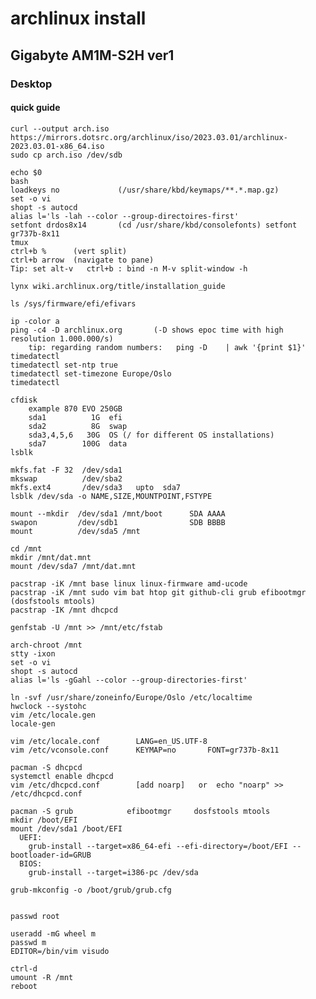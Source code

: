 # archlinux install
## Gigabyte AM1M-S2H ver1
### Desktop

#### quick guide

    curl --output arch.iso
    https://mirrors.dotsrc.org/archlinux/iso/2023.03.01/archlinux-2023.03.01-x86_64.iso
    sudo cp arch.iso /dev/sdb

    echo $0
    bash
    loadkeys no             (/usr/share/kbd/keymaps/**.*.map.gz)
    set -o vi
    shopt -s autocd
    alias l='ls -lah --color --group-directoires-first'
    setfont drdos8x14       (cd /usr/share/kbd/consolefonts) setfont gr737b-8x11
    tmux
    ctrl+b %      (vert split)
    ctrl+b arrow  (navigate to pane)
    Tip: set alt-v   ctrl+b : bind -n M-v split-window -h

    lynx wiki.archlinux.org/title/installation_guide

    ls /sys/firmware/efi/efivars

    ip -color a
    ping -c4 -D archlinux.org       (-D shows epoc time with high resolution 1.000.000/s)
        tip: regarding random numbers:   ping -D    | awk '{print $1}'
    timedatectl
    timedatectl set-ntp true
    timedatectl set-timezone Europe/Oslo
    timedatectl

    cfdisk
        example 870 EVO 250GB
        sda1          1G  efi
        sda2          8G  swap
        sda3,4,5,6   30G  OS (/ for different OS installations)
        sda7        100G  data
    lsblk

    mkfs.fat -F 32  /dev/sda1
    mkswap          /dev/sba2
    mkfs.ext4       /dev/sda3   upto  sda7
    lsblk /dev/sda -o NAME,SIZE,MOUNTPOINT,FSTYPE

    mount --mkdir  /dev/sda1 /mnt/boot      SDA AAAA
    swapon         /dev/sdb1                SDB BBBB
    mount          /dev/sda5 /mnt

    cd /mnt
    mkdir /mnt/dat.mnt
    mount /dev/sda7 /mnt/dat.mnt

    pacstrap -iK /mnt base linux linux-firmware amd-ucode
    pacstrap -iK /mnt sudo vim bat htop git github-cli grub efibootmgr  (dosfstools mtools)
    pacstrap -IK /mnt dhcpcd

    genfstab -U /mnt >> /mnt/etc/fstab

    arch-chroot /mnt
    stty -ixon
    set -o vi
    shopt -s autocd
    alias l='ls -gGahl --color --group-directories-first'

    ln -svf /usr/share/zoneinfo/Europe/Oslo /etc/localtime
    hwclock --systohc
    vim /etc/locale.gen
    locale-gen

    vim /etc/locale.conf        LANG=en_US.UTF-8
    vim /etc/vconsole.conf      KEYMAP=no       FONT=gr737b-8x11

    pacman -S dhcpcd
    systemctl enable dhcpcd
    vim /etc/dhcpcd.conf        [add noarp]   or  echo "noarp" >> /etc/dhcpcd.conf

    pacman -S grub            efibootmgr     dosfstools mtools
    mkdir /boot/EFI
    mount /dev/sda1 /boot/EFI
      UEFI:
        grub-install --target=x86_64-efi --efi-directory=/boot/EFI --bootloader-id=GRUB
      BIOS:
        grub-install --target=i386-pc /dev/sda

    grub-mkconfig -o /boot/grub/grub.cfg


    passwd root

    useradd -mG wheel m
    passwd m
    EDITOR=/bin/vim visudo

    ctrl-d
    umount -R /mnt
    reboot



